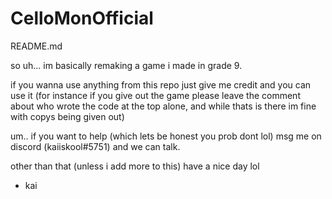 # CelloMonOfficial
README.md

so uh... im basically remaking a game i made in grade 9.

if you wanna use anything from this repo just give me credit and you can use it 
(for instance if you give out the game please leave the comment about who wrote the code at the top alone, and while thats is there im fine with copys being given out)

um.. if you want to help (which lets be honest you prob dont lol) msg me on discord (kaiiskool#5751) and we can talk.


other than that (unless i add more to this) have a nice day lol
 - kai
